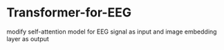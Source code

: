 # Transformer-for-EEG
modify self-attention model for EEG signal as input and image embedding layer as output
